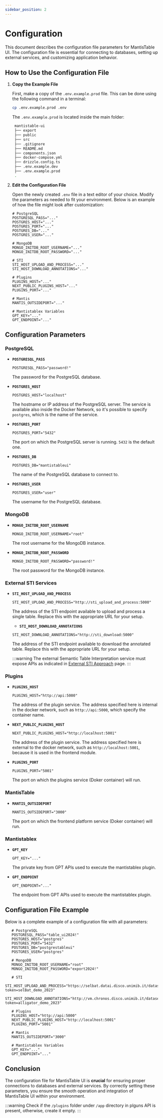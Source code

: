 ```yaml
---
sidebar_position: 2
---
```


# Configuration

This document describes the configuration file parameters for MantisTable UI. The configuration file is essential for connecting to databases, setting up external services, and customizing application behavior.

## How to Use the Configuration File

1. **Copy the Example File**

   First, make a copy of the `.env.example.prod` file. This can be done using the following command in a terminal:

   ```sh
   cp .env.example.prod .env
   ```

   The `.env.example.prod` is located inside the main folder:

   ```bash
    mantistable-ui
    ├── export
    ├── public
    ├── src
    ├── .gitignore
    ├── README.md
    ├── components.json
    ├── docker-compose.yml
    ├── drizzle.config.ts
    ├── .env.example.dev
    ├── .env.example.prod
    .
   ```

2. **Edit the Configuration File**

   Open the newly created `.env` file in a text editor of your choice. Modify the parameters as needed to fit your environment. Below is an example of how the file might look after customization:

   ```env
   # PostgreSQL
   POSTGRESQL_PASS="..."
   POSTGRES_HOST="..."
   POSTGRES_PORT="..."
   POSTGRES_DB="..."
   POSTGRES_USER="..."

   # MongoDB
   MONGO_INITDB_ROOT_USERNAME="..."
   MONGO_INITDB_ROOT_PASSWORD="..."

   # STI
   STI_HOST_UPLOAD_AND_PROCESS="..."
   STI_HOST_DOWNLOAD_ANNOTATIONS="..."

   # Plugins
   PLUGINS_HOST="..."
   NEXT_PUBLIC_PLUGINS_HOST="..."
   PLUGINS_PORT="..."

   # Mantis
   MANTIS_OUTSIDEPORT="..."

   # Mantistablex Variables
   GPT_KEY="..."
   GPT_ENDPOINT="..."
   ```

## Configuration Parameters

### PostgreSQL

- **`POSTGRESQL_PASS`**

  ```plaintext
  POSTGRESQL_PASS="password!"
  ```

  The password for the PostgreSQL database.

- **`POSTGRES_HOST`**

  ```plaintext
  POSTGRES_HOST="localhost"
  ```

  The hostname or IP address of the PostgreSQL server. The service is available also inside the Docker Network, so it's possible to specify `postgres`, which is the name of the service.

- **`POSTGRES_PORT`**

  ```plaintext
  POSTGRES_PORT="5432"
  ```

  The port on which the PostgreSQL server is running. `5432` is the default one.

- **`POSTGRES_DB`**

  ```plaintext
  POSTGRES_DB="mantistableui"
  ```

  The name of the PostgreSQL database to connect to.

- **`POSTGRES_USER`**

  ```plaintext
  POSTGRES_USER="user"
  ```

  The username for the PostgreSQL database.

### MongoDB

- **`MONGO_INITDB_ROOT_USERNAME`**

  ```plaintext
  MONGO_INITDB_ROOT_USERNAME="root"
  ```

  The root username for the MongoDB instance.

- **`MONGO_INITDB_ROOT_PASSWORD`**

  ```plaintext
  MONGO_INITDB_ROOT_PASSWORD="password!"
  ```

  The root password for the MongoDB instance.

### External STI Services

- **`STI_HOST_UPLOAD_AND_PROCESS`**

  ```plaintext
  STI_HOST_UPLOAD_AND_PROCESS="http://sti_upload_and_process:5000"
  ```

  The address of the STI endpoint available to upload and process a single table. Replace this with the appropriate URL for your setup.

  - **`STI_HOST_DOWNLOAD_ANNOTATIONS`**

  ```plaintext
  STI_HOST_DOWNLOAD_ANNOTATIONS="http://sti_download:5000"
  ```

  The address of the STI endpoint available to download the annotated table. Replace this with the appropriate URL for your setup.

  :::warning
  The external Semantic Table Interpretation service must expose APIs as indicated in [External STI Approach](/docs/sti/external-sti-approach) page.
  :::

### Plugins

- **`PLUGINS_HOST`**

  ```plaintext
  PLUGINS_HOST="http://api:5000"
  ```

  The address of the plugin service. The address specified here is internal in the docker network, such as `http://api:5000`, which specify the container name.

- **`NEXT_PUBLIC_PLUGINS_HOST`**

  ```plaintext
  NEXT_PUBLIC_PLUGINS_HOST="http://localhost:5001"
  ```

  The address of the plugin service. The address specified here is external to the docker network, such as `http://localhost:5001`, because it is used in the frontend module.

- **`PLUGINS_PORT`**

  ```plaintext
  PLUGINS_PORT="5001"
  ```

  The port on which the plugins service (Doker container) will run.

### MantisTable

- **`MANTIS_OUTSIDEPORT`**

  ```plaintext
  MANTIS_OUTSIDEPORT="3000"
  ```

  The port on which the frontend platform service (Doker container) will run.

### Mantistablex

- **`GPT_KEY`**

  ```plaintext
  GPT_KEY="..."
  ```

  The private key from GPT APIs used to execute the mantistablex plugin.

- **`GPT_ENDPOINT`**

  ```plaintext
  GPT_ENDPOINT="..."
  ```

  The endpoint from GPT APIs used to execute the mantistablex plugin.

## Configuration File Example

Below is a complete example of a configuration file with all parameters:

```plaintext
   # PostgreSQL
   POSTGRESQL_PASS="table_ui2024!"
   POSTGRES_HOST="postgres"
   POSTGRES_PORT="5432"
   POSTGRES_DB="postgrestableui"
   POSTGRES_USER="postgres"

   # MongoDB
   MONGO_INITDB_ROOT_USERNAME="root"
   MONGO_INITDB_ROOT_PASSWORD="export2024!"

   # STI
   STI_HOST_UPLOAD_AND_PROCESS="https://selbat.datai.disco.unimib.it/dataset/createWithArray?token=selBat_demo_2023"
   STI_HOST_DOWNLOAD_ANNOTATIONS="http://vm.chronos.disco.unimib.it/dataset/${datasetName}/table/${table_id}?token=alligator_demo_2023"

   # Plugins
   PLUGINS_HOST="http://api:5000"
   NEXT_PUBLIC_PLUGINS_HOST="http://localhost:5001"
   PLUGINS_PORT="5001"

   # Mantis
   MANTIS_OUTSIDEPORT="3000"

   # Mantistablex Variables
   GPT_KEY="..."
   GPT_ENDPOINT="..."
```

## Conclusion

The configuration file for MantisTable UI is **crucial** for ensuring proper connections to databases and external services. By correctly setting these parameters, you ensure the smooth operation and integration of MantisTable UI within your environment.

:::warning
Check if the `/plugins` folder under `/app` directory in plguns API is present, otherwise, create it empty.
:::
